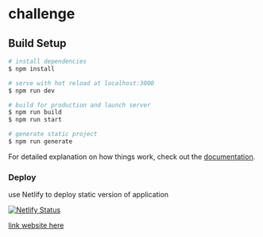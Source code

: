 # challenge

## Build Setup

```bash
# install dependencies
$ npm install

# serve with hot reload at localhost:3000
$ npm run dev

# build for production and launch server
$ npm run build
$ npm run start

# generate static project
$ npm run generate
```

For detailed explanation on how things work, check out the [documentation](https://nuxtjs.org).


### Deploy

use Netlify to deploy static version of application

[![Netlify Status](https://api.netlify.com/api/v1/badges/4d3f0dd1-8d1c-422d-a5a6-4521e051e321/deploy-status)](https://app.netlify.com/sites/alibaba-challenge/deploys)

[link website here](https://alibaba-challenge.netlify.app/)
